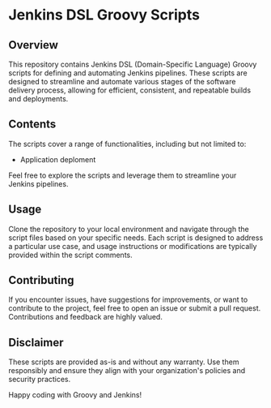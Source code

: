 # Jenkins DSL Groovy Scripts

## Overview

This repository contains Jenkins DSL (Domain-Specific Language) Groovy scripts for defining and automating Jenkins pipelines. These scripts are designed to streamline and automate various stages of the software delivery process, allowing for efficient, consistent, and repeatable builds and deployments.

## Contents

The scripts cover a range of functionalities, including but not limited to:

- Application deploment

Feel free to explore the scripts and leverage them to streamline your Jenkins pipelines.

## Usage

Clone the repository to your local environment and navigate through the script files based on your specific needs. Each script is designed to address a particular use case, and usage instructions or modifications are typically provided within the script comments.

## Contributing

If you encounter issues, have suggestions for improvements, or want to contribute to the project, feel free to open an issue or submit a pull request. Contributions and feedback are highly valued.

## Disclaimer

These scripts are provided as-is and without any warranty. Use them responsibly and ensure they align with your organization's policies and security practices.

Happy coding with Groovy and Jenkins!
